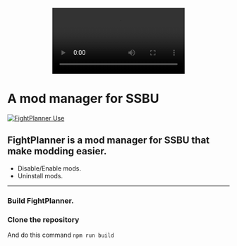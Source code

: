 

<div style="text-align: center;">  

<video id="media1" src="https://github.com/FIREXDF/SSBUFightPlanner/blob/main/img/fp/logo.webm?raw=true" autoplay loop class="img-fluid rounded-video"></video>

</div>

<div style="text-align: center;">  


</div>

# A mod manager for SSBU
[![FightPlanner Use](https://skillicons.dev/icons?i=electron,html,css,js)](https://skillicons.dev)

## FightPlanner is a mod manager for SSBU that make modding easier.

- Disable/Enable mods.
- Uninstall mods.

------------------------------------------------

### Build FightPlanner.

### Clone the repository

And do this command
`npm run build`
